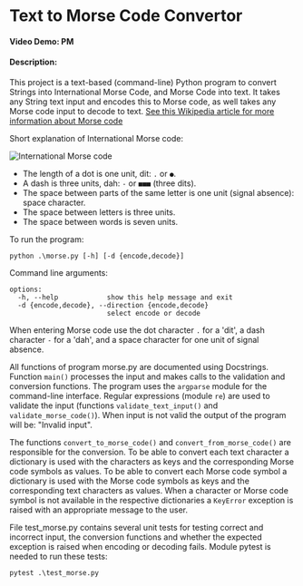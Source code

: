 # Text to Morse Code Convertor
#### Video Demo:  PM <URL HERE>
#### Description:
This project is a text-based (command-line) Python program to convert Strings into International Morse Code, and Morse Code into text. 
It takes any String text input and encodes this to Morse code, as well takes any Morse code input to decode to text.
[See this Wikipedia article for more information about Morse code](https://en.wikipedia.org/wiki/Morse_code)

Short explanation of International Morse code:

![International Morse code](https://upload.wikimedia.org/wikipedia/commons/thumb/b/b5/International_Morse_Code.svg/390px-International_Morse_Code.svg.png)

+ The length of a dot is one unit, dit: `.` or `●`. 
+ A dash is three units, dah: `-` or `■■■` (three dits). 
+ The space between parts of the same letter is one unit (signal absence): space character. 
+ The space between letters is three units.
+ The space between words is seven units.

To run the program:
```
python .\morse.py [-h] [-d {encode,decode}]
```

Command line arguments:
```
options:
  -h, --help            show this help message and exit
  -d {encode,decode}, --direction {encode,decode}
                        select encode or decode
```

When entering Morse code use the dot character `.` for a 'dit', a dash character `-` for a 'dah', and a space character for one unit of signal absence.

All functions of program morse.py are documented using Docstrings.
Function `main()` processes the input and makes calls to the validation and conversion functions.
The program uses the `argparse` module for the command-line interface.
Regular expressions (module `re`) are used to validate the input (functions `validate_text_input()` and `validate_morse_code()`). 
When input is not valid the output of the program will be: "Invalid input". 

The functions `convert_to_morse_code()` and `convert_from_morse_code()` are responsible for the conversion. 
To be able to convert each text character a dictionary is used with the characters as keys and the corresponding Morse code symbols as values.
To be able to convert each Morse code symbol a dictionary is used with the Morse code symbols as keys and the corresponding text characters as values. 
When a character or Morse code symbol is not available in the respective dictionaries a `KeyError` exception is raised with an appropriate message to the user.

File test_morse.py contains several unit tests for testing correct and incorrect input, the conversion functions and whether the expected exception is raised when encoding or decoding fails. 
Module pytest is needed to run these tests:
```
pytest .\test_morse.py
```

